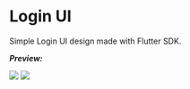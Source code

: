 # Login UI

Simple Login UI design made with Flutter SDK. 

**_Preview:_** 

![](https://cdn-images-1.medium.com/max/1200/1*SGCH-xPXb_8rfL4_eGBOCQ.gif) ![](https://cdn-images-1.medium.com/max/1200/1*dMlmvO2ENIRt0Nic8jHB6A.gif)

